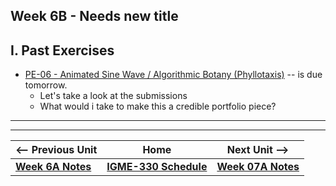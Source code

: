 ## Week 6B - Needs new title

## I. Past Exercises
- [PE-06 - Animated Sine Wave / Algorithmic Botany (Phyllotaxis)](../pe/pe-06.md) -- is due tomorrow.
  - Let's take a look at the submissions
  - What would i take to make this a credible portfolio piece?

<hr><hr>

| <-- Previous Unit | Home | Next Unit -->
| --- | --- | --- 
| [**Week 6A Notes**](06A.md)  |  [**IGME-330 Schedule**](../schedule.md) | [**Week 07A Notes**](07A.md)
